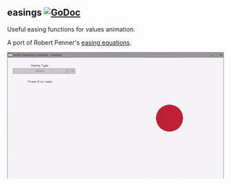 ## easings [![GoDoc](https://godoc.org/github.com/igadmg/raylib-go/easings?status.svg)](https://godoc.org/github.com/igadmg/raylib-go/easings)

Useful easing functions for values animation.

A port of Robert Penner's [easing equations](http://robertpenner.com/easing/).

![Demo](../examples/easings/easings/easings.gif)
